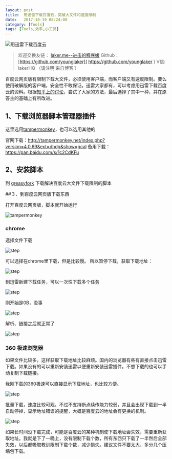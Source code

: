```yaml
---
layout: post
title:  用迅雷下载百度云，突破大文件和速度限制
date:   2017-10-19 08:24:00
category: [Tools]
tags: [Tools,效率,小工具]
---
```


![用迅雷下载百度云][1]

<!--more-->

> 欢迎交换友链： [laker.me--进击的程序媛]( http://laker.me/blog )
> Github：[https://github.com/younglaker]( https://github.com/younglaker )
> V信: lakerHQ （请注明‘来自博客’）

百度云网页版有限制下载大文件，必须使用客户端，而客户端又有速度限制。要么使用破解版的客户端，安全性不敢保证。迅雷大家都有，可以考虑用迅雷下载百度云的资料。根据[知乎上的讨论][2]，尝试了大家的方法，最后选择了其中一种，并在原答主的基础上有所改进。

## 1、下载浏览器脚本管理器插件
这里选用[tampermonkey][3]，也可以选用其他的

官网下载：http://tampermonkey.net/index.php?version=4.0.69&ext=dhdg&show=gcal
备用下载：https://pan.baidu.com/s/1c2CdKFu

## 2、安装脚本

到 [greasyfork][4] 下载解决百度云大文件下载限制的脚本

##３、到百度云网页版下载东西

打开百度云网页版，脚本就开始运行

![tampermonkey][5]

### chrome

选择文件下载

![step][6]

可以选择在chrome里下载，但是比较慢。
所以暂停下载，获取下载地址：

![step][7]

到迅雷新建下载任务，可以一次性下载多个任务

![step][8]

刚开始是0B，没事

![step][9]

解析、链接之后就正常了

![step][10]

### 360 极速浏览器

如果文件比较多，这样获取下载地址比较麻烦。国内的浏览器有些有直接点击迅雷下载。如果没有的可以重新安装迅雷以便重新安装迅雷插件。不想下载的也可以手动复制下载链接。

我刚下载的360极速可以直接显示下载地址，也比较方便。

![step][11]

批量下载，速度比较可观。不过不支持断点续传能力较弱，并且会出现下载到一半自动停掉，显示地址错误的提醒，大概是百度云的地址会有更换的机制。

![step][12]

如果长时间没下载完成，可能是百度云的某种机制使下载地址会失效，需要重新获取地址。我就是下了一晚上，没有限制下载个数，所有东西只下载了一半然后全部失效，以后都吸取教训限制下载个数，减少损失。建议文件不要太大，多分几个压缩包下载。


  [1]: http://77g54f.com1.z0.glb.clouddn.com/bgt-20171019.png?imageView2/1/q/100|watermark/1/image/aHR0cDovLzc3ZzU0Zi5jb20xLnowLmdsYi5jbG91ZGRuLmNvbS9sYWtlcjEucG5n/dissolve/100/gravity/South/dy/10
  [2]: https://www.zhihu.com/question/22085759
  [3]: http://tampermonkey.net/index.php?version=4.0.69&ext=dhdg&show=gcal
  [4]: https://greasyfork.org/zh-CN/scripts/17800-%E8%A7%A3%E5%86%B3%E7%99%BE%E5%BA%A6%E4%BA%91%E5%A4%A7%E6%96%87%E4%BB%B6%E4%B8%8B%E8%BD%BD%E9%99%90%E5%88%B6
  [5]: http://77g54f.com1.z0.glb.clouddn.com/QQ20170604164848.png?imageView2/1/q/100|watermark/1/image/aHR0cDovLzc3ZzU0Zi5jb20xLnowLmdsYi5jbG91ZGRuLmNvbS9sYWtlcjEucG5n/dissolve/100/gravity/South/dy/10
  [6]: http://77g54f.com1.z0.glb.clouddn.com/QQ20170604165104.png?imageView2/1/q/100|watermark/1/image/aHR0cDovLzc3ZzU0Zi5jb20xLnowLmdsYi5jbG91ZGRuLmNvbS9sYWtlcjEucG5n/dissolve/100/gravity/South/dy/10
  [7]: http://77g54f.com1.z0.glb.clouddn.com/QQ20170604165126.png?imageView2/1/q/100|watermark/1/image/aHR0cDovLzc3ZzU0Zi5jb20xLnowLmdsYi5jbG91ZGRuLmNvbS9sYWtlcjEucG5n/dissolve/100/gravity/South/dy/10
  [8]: http://77g54f.com1.z0.glb.clouddn.com/QQ20170604165231.png?imageView2/1/q/100|watermark/1/image/aHR0cDovLzc3ZzU0Zi5jb20xLnowLmdsYi5jbG91ZGRuLmNvbS9sYWtlcjEucG5n/dissolve/100/gravity/South/dy/10
  [9]: http://77g54f.com1.z0.glb.clouddn.com/QQ20170604165252.png?imageView2/1/q/100|watermark/1/image/aHR0cDovLzc3ZzU0Zi5jb20xLnowLmdsYi5jbG91ZGRuLmNvbS9sYWtlcjEucG5n/dissolve/100/gravity/South/dy/10
  [10]: http://77g54f.com1.z0.glb.clouddn.com/QQ20170604165326.png?imageView2/1/q/100|watermark/1/image/aHR0cDovLzc3ZzU0Zi5jb20xLnowLmdsYi5jbG91ZGRuLmNvbS9sYWtlcjEucG5n/dissolve/100/gravity/South/dy/10
  [11]: http://77g54f.com1.z0.glb.clouddn.com/QQ20170604165648.png?imageView2/1/q/100|watermark/1/image/aHR0cDovLzc3ZzU0Zi5jb20xLnowLmdsYi5jbG91ZGRuLmNvbS9sYWtlcjEucG5n/dissolve/100/gravity/South/dy/10
  [12]: http://77g54f.com1.z0.glb.clouddn.com/QQ20170604181619.png?imageView2/1/q/100|watermark/1/image/aHR0cDovLzc3ZzU0Zi5jb20xLnowLmdsYi5jbG91ZGRuLmNvbS9sYWtlcjEucG5n/dissolve/100/gravity/South/dy/10

